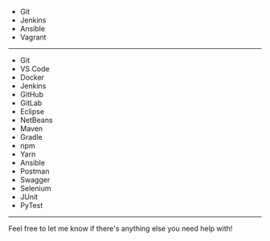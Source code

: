 - Git
- Jenkins
- Ansible
- Vagrant

---


- Git
- VS Code
- Docker
- Jenkins
- GitHub
- GitLab
- Eclipse
- NetBeans
- Maven
- Gradle
- npm
- Yarn
- Ansible
- Postman
- Swagger
- Selenium
- JUnit
- PyTest



---



Feel free to let me know if there's anything else you need help with!
